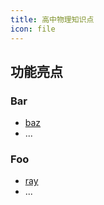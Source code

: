 ```yaml
---
title: 高中物理知识点
icon: file
---
```


## 功能亮点

### Bar

- [baz](bar/baz.md)
- ...

### Foo

- [ray](foo/ray.md)
- ...

